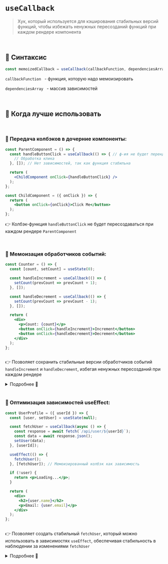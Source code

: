 # `useCallback`
> Хук, который используется для кэширования стабильных версий функций, чтобы избежать ненужных пересозданий функций при каждом рендере компонента

<br>

## 🚩 Синтаксис
```jsx
const memoizedCallback = useCallback(callbackFunction, dependenciesArray);
```
`callbackFunction ` - функция, которую надо мемоизировать

`dependenciesArray ` - массив зависимостей


<br>


## 🚩 Когда лучше использовать

<br>

### 🔴 Передача колбэков в дочерние компоненты:
```jsx
const ParentComponent = () => {
  const handleButtonClick = useCallback(() => { // ф-ия не будет перендериваться при кажому ререндере родителя
    // Обработка клика
  }, []); // Нет зависимостей, так как функция стабильна

  return (
    <ChildComponent onClick={handleButtonClick} />
  );
};

const ChildComponent = ({ onClick }) => {
  return (
    <button onClick={onClick}>Click Me</button>
  );
};


```
👉 Колбэк-функция `handleButtonClick` не будет пересоздаваться при каждом рендере `ParentComponent`

<br>

### 🔴 Мемоизация обработчиков событий:
```jsx
const Counter = () => {
  const [count, setCount] = useState(0);

  const handleIncrement = useCallback(() => {
    setCount(prevCount => prevCount + 1);
  }, []);

  const handleDecrement = useCallback(() => {
    setCount(prevCount => prevCount - 1);
  }, []);

  return (
    <div>
      <p>Count: {count}</p>
      <button onClick={handleIncrement}>Increment</button>
      <button onClick={handleDecrement}>Decrement</button>
    </div>
  );
};



```
👉 Позволяет сохранить стабильные версии обработчиков событий `handleIncrement` и `handleDecrement`, избегая ненужных пересозданий при каждом рендере

<details>
<summary>Подробнее 📗</summary>
  
<br>

❗ Без использования `useCallback`, при каждом рендере `Counter` создавались бы новые функции `handleIncrement` и `handleDecrement`, даже если функциональность этих функций остается неизменной

</details>

<br>

### 🔴 Оптимизация зависимостей useEffect:
```jsx
const UserProfile = ({ userId }) => {
  const [user, setUser] = useState(null);

  const fetchUser = useCallback(async () => {
    const response = await fetch(`/api/user/${userId}`);
    const data = await response.json();
    setUser(data);
  }, [userId]);

  useEffect(() => {
    fetchUser();
  }, [fetchUser]); // Мемоизированный колбэк как зависимость

  if (!user) {
    return <p>Loading...</p>;
  }

  return (
    <div>
      <h2>{user.name}</h2>
      <p>Email: {user.email}</p>
    </div>
  );
};



```
👉 Позволяет создать стабильный `fetchUser`, который можно использовать в зависимостях `useEffect`, обеспечивая стабильность в наблюдении за изменениями `fetchUser`

<details>
<summary>Подробнее 📗</summary>
  
<br>

❗ Если передеать `fetchUser` напрямую в зависимости `useEffect` без использования `useCallback`, то каждый раз при рендере компонента создавалась бы новая функция, даже если `userId` остался неизменным

</details>
